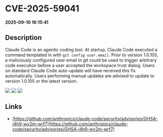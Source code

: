 # CVE-2025-59041

**2025-09-10 16:15:41**

## Description
Claude Code is an agentic coding tool. At startup, Claude Code executed a command templated in with `git config user.email`. Prior to version 1.0.105, a maliciously configured user email in git could be used to trigger arbitrary code execution before a user accepted the workspace trust dialog. Users on standard Claude Code auto-update will have received this fix automatically. Users performing manual updates are advised to update to version 1.0.105 or the latest version.

![](https://img.shields.io/static/v1?label=Score&message=8.7&color=red)
![](https://img.shields.io/static/v1?label=Severity&message=HIGH&color=red)
![](https://img.shields.io/static/v1?label=CWE&message=RCE&color=green)

## Links
- [https://github.com/anthropics/claude-code/security/advisories/GHSA-j4h9-wv2m-wrf7](https://github.com/anthropics/claude-code/security/advisories/GHSA-j4h9-wv2m-wrf7)
